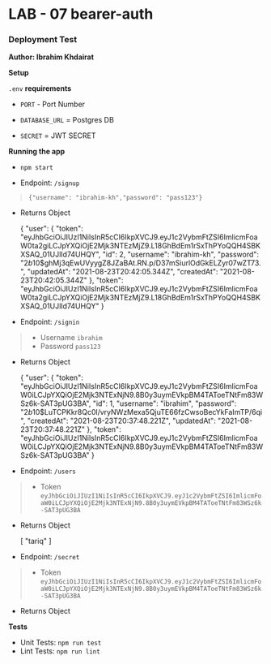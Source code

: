 # LAB - 07 bearer-auth

### Deployment Test

**Author: Ibrahim Khdairat**



**Setup**

`.env` **requirements**

- `PORT` - Port Number

- `DATABASE_URL` = Postgres DB

- `SECRET` = JWT SECRET

**Running the app**

- `npm start`

- Endpoint: `/signup`

> `{"username": "ibrahim-kh","password": "pass123"}`

- Returns Object

     {
    "user": {
        "token": "eyJhbGciOiJIUzI1NiIsInR5cCI6IkpXVCJ9.eyJ1c2VybmFtZSI6ImlicmFoaW0ta2giLCJpYXQiOjE2Mjk3NTEzMjZ9.L18GhBdEm1rSxThPYoQQH4SBKXSAQ_01UJlId74UHQY",
        "id": 2,
        "username": "ibrahim-kh",
        "password": "$2b$10$ghMj3qEwUVyygZ8JZaBAt.RN.p/D37mSiurlOdGkELZyr07wZT73.",
        "updatedAt": "2021-08-23T20:42:05.344Z",
        "createdAt": "2021-08-23T20:42:05.344Z"
    },
    "token": "eyJhbGciOiJIUzI1NiIsInR5cCI6IkpXVCJ9.eyJ1c2VybmFtZSI6ImlicmFoaW0ta2giLCJpYXQiOjE2Mjk3NTEzMjZ9.L18GhBdEm1rSxThPYoQQH4SBKXSAQ_01UJlId74UHQY"
}

- Endpoint: `/signin`

> - Username `ibrahim`
> - Password `pass123`

- Returns Object

     {
    "user": {
        "token": "eyJhbGciOiJIUzI1NiIsInR5cCI6IkpXVCJ9.eyJ1c2VybmFtZSI6ImlicmFoaW0iLCJpYXQiOjE2Mjk3NTExNjN9.8B0y3uymEVkpBM4TAToeTNtFm83WSz6k-SAT3pUG3BA",
        "id": 1,
        "username": "ibrahim",
        "password": "$2b$10$LuTCPKkr8Qc0l/vryNWzMexa5QjuTE66fzCwsoBecYkFaImTP/6qi",
        "createdAt": "2021-08-23T20:37:48.221Z",
        "updatedAt": "2021-08-23T20:37:48.221Z"
    },
    "token": "eyJhbGciOiJIUzI1NiIsInR5cCI6IkpXVCJ9.eyJ1c2VybmFtZSI6ImlicmFoaW0iLCJpYXQiOjE2Mjk3NTExNjN9.8B0y3uymEVkpBM4TAToeTNtFm83WSz6k-SAT3pUG3BA"
}

- Endpoint: `/users`

> - Token `eyJhbGciOiJIUzI1NiIsInR5cCI6IkpXVCJ9.eyJ1c2VybmFtZSI6ImlicmFoaW0iLCJpYXQiOjE2Mjk3NTExNjN9.8B0y3uymEVkpBM4TAToeTNtFm83WSz6k-SAT3pUG3BA`

- Returns Object

  [
  "tariq"
  ]

- Endpoint: `/secret`

> - Token `eyJhbGciOiJIUzI1NiIsInR5cCI6IkpXVCJ9.eyJ1c2VybmFtZSI6ImlicmFoaW0iLCJpYXQiOjE2Mjk3NTExNjN9.8B0y3uymEVkpBM4TAToeTNtFm83WSz6k-SAT3pUG3BA`

- Returns Object


**Tests**

- Unit Tests: `npm run test`
- Lint Tests: `npm run lint`